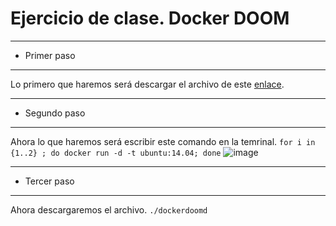 # Ejercicio de clase. Docker DOOM

___
- Primer paso
___
Lo primero que haremos será descargar el archivo de este [enlace](https://www.gideonred.com/bins/dockerdoomd.tar.gz).

___
- Segundo paso
___
Ahora lo que haremos será escribir este comando en la temrinal.
`for i in {1..2} ; do docker run -d -t ubuntu:14.04; done`
![image](https://user-images.githubusercontent.com/101186662/168854281-65b341d5-57d8-4581-802d-153e6fd41207.png)

___
- Tercer paso
___
Ahora descargaremos el archivo.
`./dockerdoomd`
